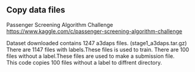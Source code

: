 ## Copy data files
Passenger Screening Algorithm Challenge  
https://www.kaggle.com/c/passenger-screening-algorithm-challenge  

Dataset downloaded contains 1247 a3daps files. (stage1_a3daps.tar.gz)  
There are 1147 files with labels.These files is used to train.
There are 100 files without a label.These files are used to make a submission file.  
This code copies 100 files without a label to diffrent directory.  



